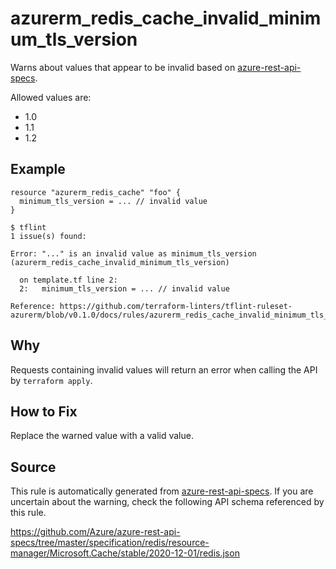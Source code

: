 <!--- This file generated by `tools/apispec-rule-gen/main.go`. DO NOT EDIT --->

# azurerm_redis_cache_invalid_minimum_tls_version

Warns about values that appear to be invalid based on [azure-rest-api-specs](https://github.com/Azure/azure-rest-api-specs).

Allowed values are:
- 1.0
- 1.1
- 1.2

## Example

```hcl
resource "azurerm_redis_cache" "foo" {
  minimum_tls_version = ... // invalid value
}
```

```
$ tflint
1 issue(s) found:

Error: "..." is an invalid value as minimum_tls_version (azurerm_redis_cache_invalid_minimum_tls_version)

  on template.tf line 2:
  2:   minimum_tls_version = ... // invalid value

Reference: https://github.com/terraform-linters/tflint-ruleset-azurerm/blob/v0.1.0/docs/rules/azurerm_redis_cache_invalid_minimum_tls_version.md

```

## Why

Requests containing invalid values will return an error when calling the API by `terraform apply`.

## How to Fix

Replace the warned value with a valid value.

## Source

This rule is automatically generated from [azure-rest-api-specs](https://github.com/Azure/azure-rest-api-specs). If you are uncertain about the warning, check the following API schema referenced by this rule.

https://github.com/Azure/azure-rest-api-specs/tree/master/specification/redis/resource-manager/Microsoft.Cache/stable/2020-12-01/redis.json

